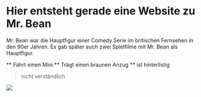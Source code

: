 # Hier entsteht gerade eine Website zu Mr. Bean
Mr. Bean war die Hauptfigur einer Comedy Serie im britischen Fernsehen in den 90er Jahren. Es gab später auch zwei Spielfilme mit Mr. Bean als Hauptfigur.

** Fährt einen Mini
** Trägt einen braunen Anzug
** ist hinterlistig

> nicht verständlich

<img src="https://www.google.com/url?sa=i&url=https%3A%2F%2Fwww.moviepilot.de%2Fserie%2Fmr-bean%2Fepisodenguide&psig=AOvVaw1dK9mUAQLd79P9s8LTxLFk&ust=1593366127298000&source=images&cd=vfe&ved=0CAIQjRxqFwoTCJCS2cHFouoCFQAAAAAdAAAAABAO"/>

